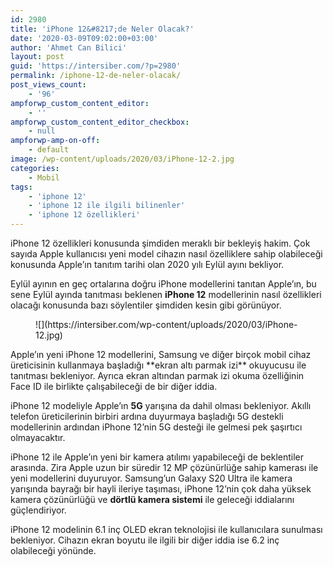 ```yaml
---
id: 2980
title: 'iPhone 12&#8217;de Neler Olacak?'
date: '2020-03-09T09:02:00+03:00'
author: 'Ahmet Can Bilici'
layout: post
guid: 'https://intersiber.com/?p=2980'
permalink: /iphone-12-de-neler-olacak/
post_views_count:
    - '96'
ampforwp_custom_content_editor:
    - ''
ampforwp_custom_content_editor_checkbox:
    - null
ampforwp-amp-on-off:
    - default
image: /wp-content/uploads/2020/03/iPhone-12-2.jpg
categories:
    - Mobil
tags:
    - 'iphone 12'
    - 'iphone 12 ile ilgili bilinenler'
    - 'iphone 12 özellikleri'
---
```


iPhone 12 özellikleri konusunda şimdiden meraklı bir bekleyiş hakim. Çok sayıda Apple kullanıcısı yeni model cihazın nasıl özelliklere sahip olabileceği konusunda Apple’ın tanıtım tarihi olan 2020 yılı Eylül ayını bekliyor.

Eylül ayının en geç ortalarına doğru iPhone modellerini tanıtan Apple’ın, bu sene Eylül ayında tanıtması beklenen **iPhone 12** modellerinin nasıl özellikleri olacağı konusunda bazı söylentiler şimdiden kesin gibi görünüyor.

<figure class="wp-block-image size-large">![](https://intersiber.com/wp-content/uploads/2020/03/iPhone-12.jpg)</figure>Apple’ın yeni iPhone 12 modellerini, Samsung ve diğer birçok mobil cihaz üreticisinin kullanmaya başladığı **ekran altı parmak izi** okuyucusu ile tanıtması bekleniyor. Ayrıca ekran altından parmak izi okuma özelliğinin Face ID ile birlikte çalışabileceği de bir diğer iddia.

iPhone 12 modeliyle Apple’ın **5G** yarışına da dahil olması bekleniyor. Akıllı telefon üreticilerinin birbiri ardına duyurmaya başladığı 5G destekli modellerinin ardından iPhone 12’nin 5G desteği ile gelmesi pek şaşırtıcı olmayacaktır.

iPhone 12 ile Apple’ın yeni bir kamera atılımı yapabileceği de beklentiler arasında. Zira Apple uzun bir süredir 12 MP çözünürlüğe sahip kamerası ile yeni modellerini duyuruyor. Samsung’un Galaxy S20 Ultra ile kamera yarışında bayrağı bir hayli ileriye taşıması, iPhone 12’nin çok daha yüksek kamera çözünürlüğü ve **dörtlü kamera sistemi** ile geleceği iddialarını güçlendiriyor.

iPhone 12 modelinin 6.1 inç OLED ekran teknolojisi ile kullanıcılara sunulması bekleniyor. Cihazın ekran boyutu ile ilgili bir diğer iddia ise 6.2 inç olabileceği yönünde.